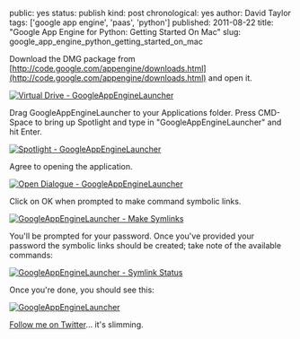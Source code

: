 public: yes
status: publish
kind: post
chronological: yes
author: David Taylor
tags: ['google app engine', 'paas', 'python']
published: 2011-08-22
title: "Google App Engine for Python: Getting Started On Mac"
slug: google_app_engine_python_getting_started_on_mac

Download the DMG package from [http://code.google.com/appengine/downloads.html](http://code.google.com/appengine/downloads.html) and open it.

[![Virtual Drive - GoogleAppEngineLauncher](/media/img/2011/08/vdrive_googleappenginelauncher.png)](/media/img/2011/08/vdrive_googleappenginelauncher.png)

Drag GoogleAppEngineLauncher to your Applications folder. Press CMD-Space to bring up Spotlight and type in "GoogleAppEngineLauncher" and hit Enter.

[![Spotlight - GoogleAppEngineLauncher](/media/img/2011/08/spotlight_googleappenginelauncher.png)](/media/img/2011/08/spotlight_googleappenginelauncher.png)

Agree to opening the application.

[![Open Dialogue - GoogleAppEngineLauncher](/media/img/2011/08/opendialogue_googleappenginelauncher.png)](/media/img/2011/08/opendialogue_googleappenginelauncher.png)

Click on OK when prompted to make command symbolic links.

[![GoogleAppEngineLauncher - Make Symlinks](/media/img/2011/08/googleappenginelauncher_makesymlinks.png)](/media/img/2011/08/googleappenginelauncher_makesymlinks.png)

You'll be prompted for your password. Once you've provided your password the symbolic links should be created; take note of the available commands:

[![GoogleAppEngineLauncher - Symlink Status](/media/img/2011/08/googleappenginelauncher_symlinkstatus.png)](/media/img/2011/08/googleappenginelauncher_symlinkstatus.png)

Once you're done, you should see this:

[![GoogleAppEngineLauncher](/media/img/2011/08/googleappenginelauncher.png)](/media/img/2011/08/googleappenginelauncher.png)

[Follow me on Twitter](http://twitter.com/davidltaylor)... it's slimming.
